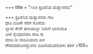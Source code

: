 +++
title = "೧೦೫ ಕ್ರೂರನಿವ ದುಶ್ಶಾಸನನು"

+++
ಕ್ರೂರನಿವ ದುಶ್ಶಾಸನನು ಗಾಂ  
ಧಾರಿ ಬಿಡಿಸೌ ಸೆರಗ ಸೊಸೆಯ  
ಲ್ಲಾರು ಕೇಳೌ ತಂಗಿಯಲ್ಲಾ ನಿಮಗೆ ಭಾನುಮತಿ  
ವೀರ ಸೈಂಧವನರಸಿ ರಾಜ ಕು  
ಮಾರಿ ನೀ ನಾದಿನಿಯಲಾ ಖಳ  
ರೌರವದದೊಳದ್ದುವನು ಬಿಡಿಸೆಂದೊರಲಿದಳು ತರಳೆ    ॥105॥